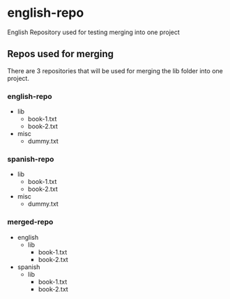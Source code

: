 # english-repo
English Repository used for testing merging into one project
## Repos used for merging
There are 3 repositories that will be used for merging the lib folder into one project.
### english-repo
* lib
  * book-1.txt
  * book-2.txt
* misc
  * dummy.txt
### spanish-repo
* lib
  * book-1.txt
  * book-2.txt
* misc
  * dummy.txt
### merged-repo
* english
  * lib
    * book-1.txt
    * book-2.txt
* spanish
  * lib
    * book-1.txt
    * book-2.txt
